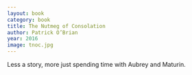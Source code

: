 ```yaml
---
layout: book
category: book
title: The Nutmeg of Consolation
author: Patrick O’Brian
year: 2016
image: tnoc.jpg
---
```

Less a story, more just spending time with Aubrey and Maturin.
